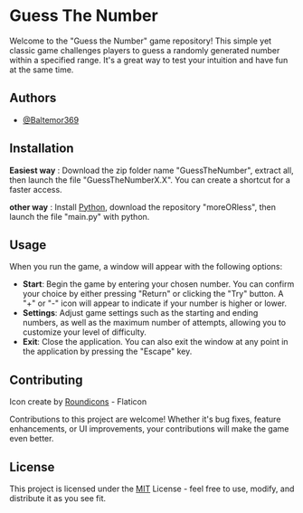 
# Guess The Number 

Welcome to the "Guess the Number" game repository! This simple yet classic game challenges players to guess a randomly generated number within a specified range. It's a great way to test your intuition and have fun at the same time.


## Authors

- [@Baltemor369](https://github.com/Baltemor369)


## Installation

**Easiest way** : Download the zip folder name "GuessTheNumber", extract all, then launch the file "GuessTheNumberX.X". You can create a shortcut for a faster access.

**other way** : Install [Python](https://www.python.org/downloads/), download the repository "moreORless", then launch the file "main.py" with python.

    
## Usage


When you run the game, a window will appear with the following options:

- **Start**: Begin the game by entering your chosen number. You can confirm your choice by either pressing "Return" or clicking the "Try" button. A "+" or "-" icon will appear to indicate if your number is higher or lower.
- **Settings**: Adjust game settings such as the starting and ending numbers, as well as the maximum number of attempts, allowing you to customize your level of difficulty.
- **Exit**: Close the application. You can also exit the window at any point in the application by pressing the "Escape" key.


## Contributing

Icon create by [Roundicons](https://www.flaticon.com/fr/auteurs/roundicons) - Flaticon

Contributions to this project are welcome! Whether it's bug fixes, feature enhancements, or UI improvements, your contributions will make the game even better.


## License

This project is licensed under the [MIT](https://choosealicense.com/licenses/mit/) License - feel free to use, modify, and distribute it as you see fit.



